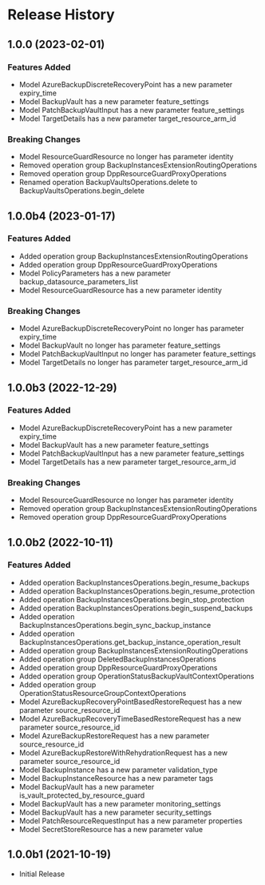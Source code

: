 # Release History

## 1.0.0 (2023-02-01)

### Features Added

  - Model AzureBackupDiscreteRecoveryPoint has a new parameter expiry_time
  - Model BackupVault has a new parameter feature_settings
  - Model PatchBackupVaultInput has a new parameter feature_settings
  - Model TargetDetails has a new parameter target_resource_arm_id

### Breaking Changes

  - Model ResourceGuardResource no longer has parameter identity
  - Removed operation group BackupInstancesExtensionRoutingOperations
  - Removed operation group DppResourceGuardProxyOperations
  - Renamed operation BackupVaultsOperations.delete to BackupVaultsOperations.begin_delete

## 1.0.0b4 (2023-01-17)

### Features Added

  - Added operation group BackupInstancesExtensionRoutingOperations
  - Added operation group DppResourceGuardProxyOperations
  - Model PolicyParameters has a new parameter backup_datasource_parameters_list
  - Model ResourceGuardResource has a new parameter identity

### Breaking Changes

  - Model AzureBackupDiscreteRecoveryPoint no longer has parameter expiry_time
  - Model BackupVault no longer has parameter feature_settings
  - Model PatchBackupVaultInput no longer has parameter feature_settings
  - Model TargetDetails no longer has parameter target_resource_arm_id

## 1.0.0b3 (2022-12-29)

### Features Added

  - Model AzureBackupDiscreteRecoveryPoint has a new parameter expiry_time
  - Model BackupVault has a new parameter feature_settings
  - Model PatchBackupVaultInput has a new parameter feature_settings
  - Model TargetDetails has a new parameter target_resource_arm_id

### Breaking Changes

  - Model ResourceGuardResource no longer has parameter identity
  - Removed operation group BackupInstancesExtensionRoutingOperations
  - Removed operation group DppResourceGuardProxyOperations

## 1.0.0b2 (2022-10-11)

### Features Added

  - Added operation BackupInstancesOperations.begin_resume_backups
  - Added operation BackupInstancesOperations.begin_resume_protection
  - Added operation BackupInstancesOperations.begin_stop_protection
  - Added operation BackupInstancesOperations.begin_suspend_backups
  - Added operation BackupInstancesOperations.begin_sync_backup_instance
  - Added operation BackupInstancesOperations.get_backup_instance_operation_result
  - Added operation group BackupInstancesExtensionRoutingOperations
  - Added operation group DeletedBackupInstancesOperations
  - Added operation group DppResourceGuardProxyOperations
  - Added operation group OperationStatusBackupVaultContextOperations
  - Added operation group OperationStatusResourceGroupContextOperations
  - Model AzureBackupRecoveryPointBasedRestoreRequest has a new parameter source_resource_id
  - Model AzureBackupRecoveryTimeBasedRestoreRequest has a new parameter source_resource_id
  - Model AzureBackupRestoreRequest has a new parameter source_resource_id
  - Model AzureBackupRestoreWithRehydrationRequest has a new parameter source_resource_id
  - Model BackupInstance has a new parameter validation_type
  - Model BackupInstanceResource has a new parameter tags
  - Model BackupVault has a new parameter is_vault_protected_by_resource_guard
  - Model BackupVault has a new parameter monitoring_settings
  - Model BackupVault has a new parameter security_settings
  - Model PatchResourceRequestInput has a new parameter properties
  - Model SecretStoreResource has a new parameter value

## 1.0.0b1 (2021-10-19)

* Initial Release
